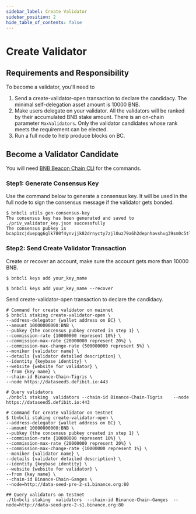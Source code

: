```yaml
---
sidebar_label: Create Validator
sidebar_position: 2
hide_table_of_contents: false
---
```

# Create Validator

## Requirements and Responsibility

To become a validator, you'll need to

1. Send a create-validator-open transaction to declare the candidacy. The minimal self-delegation asset amount is 10000 BNB.
2. Make users delegate on your validator. All the validators will be ranked by their accumulated BNB stake amount. 
There is an on-chain parameter `MaxValidators`. Only the validator candidates whose rank meets the requirement can be elected.
3. Run a full node to help produce blocks on BC.


## Become a Validator Candidate

You will need [BNB Beacon Chain CLI](../develop/api-reference/cli.md) for the commands.

### Step1: Generate Consensus Key
Use the command below to generate a consensus key. It will be used in the full node to sign the consensus message if the validator gets bonded.

```shell
$ bnbcli utils gen-consensus-key
The consensus key has been generated and saved to ./priv_validator_key.json successfully
The consensus pubkey is bcap1zcjduepqg6glk780f4ynvjjk82drnycty7zjl0uz79a6h2depnhavshvg39sm0c5tl
```

### Step2: Send Create Validator Transaction
Create or recover an account, make sure the account gets more than 10000 BNB.

```shell
$ bnbcli keys add your_key_name

$ bnbcli keys add your_key_name --recover
```

Send create-validator-open transaction to declare the candidacy.
```shell
# Command for create validator on mainnet  
$ bnbcli staking create-validator-open \  
--address-delegator {wallet address on BC} \
--amount 10000000000:BNB \  
--pubkey {the concensus pubkey created in step 1} \
--commission-rate {10000000 represent 10%} \  
--commission-max-rate {20000000 represent 20%} \  
--commission-max-change-rate {500000000 represent 5%} \  
--moniker {validator name} \
--details {validator detailed description} \  
--identity {keybase identity} \  
--website {website for validator} \  
--from {key name} \  
--chain-id Binance-Chain-Tigris \  
--node https://dataseed5.defibit.io:443  

# Query validators
./bnbcli staking  validators --chain-id Binance-Chain-Tigris    --node https://dataseed5.defibit.io:443
  
# Command for create validator on testnet  
$ tbnbcli staking create-validator-open \  
--address-delegator {wallet address on BC} \  
--amount 10000000000:BNB \
--pubkey {the concensus pubkey created in step 1} \
--commission-rate {10000000 represent 10%} \  
--commission-max-rate {20000000 represent 20%} \  
--commission-max-change-rate {10000000 represent 1%} \  
--moniker {validator name} \  
--details {validator detailed description} \  
--identity {keybase identity} \  
--website {website for validator} \  
--from {key name} \  
--chain-id Binance-Chain-Ganges \  
--node=http://data-seed-pre-2-s1.binance.org:80

## Query validators on testnet
./tbnbcli staking  validators  --chain-id Binance-Chain-Ganges  --node=http://data-seed-pre-2-s1.binance.org:80
```